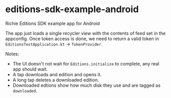 # editions-sdk-example-android
Richie Editions SDK example app for Android

The app just loads a single recycler view with the contents of feed set in the appconfig. Once token access is done, we need to return a valid token in `EditionsTestApplication.kt` -> `TokenProvider`.

Notes:
- The UI doesn't not wait for `Editions.initialize` to complete, any real app should wait.
- A tap downloads and edition and opens it.
- A long tap deletes a downloaded edition.
- Downloaded edtions show how much disk they use and are tagged as `downloaded`.
